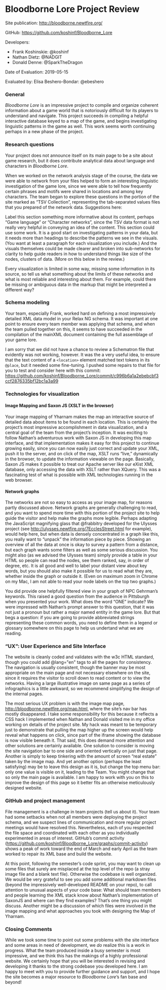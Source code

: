 # Bloodborne Lore Project Review

Site publication: <http://bloodborne.newtfire.org/>

GitHub: <https://github.com/koshinf/Bloodborne_Lore>

Developers: 
* Frank Koshinskie: @koshinf
* Nathan Dietz: @NADGIT
* Donald Denne: @SparkTheDragon

Date of Evaluation: 2019-05-15

Evaluated by: Elisa Beshero-Bondar: @ebeshero


### General  
*Bloodborne Lore* is an impressive project to compile and organize coherent information about a game world that is notoriously difficult for its players to understand and navigate. This project succeeds in compiling a helpful interactive database keyed to a map of the game, and begins investigating linguistic patterns in the game as well. This work seems worth continuing perhaps in a new phase of the project.

### Research questions
Your project does not announce itself on its main page to be a site about game research, but it does contribute analytical data about language and characters in *Bloodborne Lore*. 

When we worked on the network analysis stage of the course, the data we were able to network from your files helped to form an interesting linguistic investigation of the game lore, since we were able to tell how frequently certain phrases and motifs were shared in locations and among key characters. The team began to explore these questions in the portion of the site marked as “TSV Collection”, representing the tab-separated values files that you prepared of the network data. Suggestions here:

Label this section something more informative about its content, perhaps “Game language” or “Character networks”, since the TSV data format is not really very helpful in conveying an idea of the content. 
This section could use some work. It is a good start on investigating patterns in your data, but it needs more than headings to describe the patterns we see in the visuals. (You want at least a paragraph for each visualization you include.) And the visuals themselves could be made clearer and broken into sub-networks for clarity to help guide readers in how to understand things like size of the nodes, clusters of data. (More on this below in the review.)

Every visualization is limited in some way, missing some information in its source, so tell us what something about the limits of these networks and what is most reliable and interesting about them. For example, could there be missing or ambiguous data in the markup that might be interpreted a different way? 

### Schema modeling 
Your team, especially Frank, worked hard on defining a most impressively detailed XML data model in your Relax NG schema. It was important at one point to ensure every team member was applying that schema, and when the team pulled together on this, it seems to have succeeded in the compilation of the mainXML document containing the full assemblage of your game lore.

I am sorry that we did not have a chance to review a Schematron file that evidently was not working, however. It was the a very useful idea, to ensure that the text content of a `<location>` element matched text tokens in its `@place`, but it needed some fine-tuning. I pushed some repairs to that file for you to test and consider here with this commit:  <https://github.com/koshinf/Bloodborne_Lore/commit/c996b6a1a2ebebcbf3ccf2876335bf12bc1a3a99>

### Technologies for visualization 
#### Image Mapping and Saxon JS (XSLT in the browser)
Your image mapping of Yharnam makes the map an interactive source of detailed data about items to be found in each location. This is certainly the project’s most impressive accomplishment in data visualization, and a central goal of the team from the project’s inception. It was exciting to follow Nathan’s adventurous work with Saxon JS in developing this map interface, and that implementation makes it easy for this project to continue growing easily, since you can now easily just correct and update your XML, push it to the server, and on click of the map, XSLT runs “live,” dynamically in the browser, to update the information viewable on the page. Basically, Saxon JS makes it possible to treat our Apache server like our eXist XML database, only accessing the data with XSLT rather than XQuery. This was a fascinating test of what is possible with XML technologies running in the web browser. 

#### Network graphs
The networks are not so easy to access as your image map, for reasons partly discussed above. Network graphs are generally challenging to read, and you want to spend more time with this portion of the project site to help guide the visitor and help make the graphs more legible. Perhaps adapting the JavaScript magnifying glass that @frabbitry developed for the Ulysses project (see http://ulysses.newtfire.org/7EcclesStreet.html for example), would help here, but when data is densely concentrated in a graph like this, you really want to “unpack” the information piece by piece. Showing an overview of all the data at once is okay to survey a pattern from a distance, but each graph wants some filters as well as some serious discussion. You might also (as we advised the Ulysses team) simply provide a table in your HTML so people can read the nodes, see them ranked, say, in order of degree, etc. It is all good and well to label your distant view about key words, but you should also make it possible for us to read what they are, whether inside the graph or outside it. (Even on maximum zoom in Chrome on my Mac, I am not able to read your node labels on the top two graphs.)

You did provide one helpfully filtered view in your graph of NPC Gehrman’s keywords. This raised a good question from the audience in Pittsburgh when you presented your work. What does the word “ONE” indicate? We were impressed with Nathan’s prompt answer to this question, that it was not just a pronoun but rather a major named entity in the game lore. But that begs a question: if you are going to provide abbreviated strings representing these common words, you need to define them in a legend or glossary somewhere on this page to help us undertand what we are reading. 

###  “UX”: User Experience and Site Interface
The website is cleanly coded and validates with the w3c HTML standard, though you could add @lang="en" tags to all the pages for consistency. The navigation is usually consistent, though the banner may be most appropriate on the main page and not necessary elsewhere on the site, since it requires the visitor to scroll down to read content or to view the networks. Having a large illustrative image on same page as a series of infographics is a little awkward, so we recommend simplifying the design of the internal pages. 

The most serious UX problem is with the image map page, <http://bloodborne.newtfire.org/map.html>, where the site’s nav bar has mostly disappeared. I take some responsibility for this because it reflects a CSS hack I implemented when Nathan and Donald visited me in my office working on details of the project site. My hack was meant to be temporary just to demonstrate that pulling the map higher up the screen would help reveal what happens on click, since part of the iframe showing the database is now visible beneath it. That said, this does demand more attention and other solutions are certainly available. One solution to consider is moving the site navigation bar to one side and oriented vertically on just that page. Another is simply to keep tinkering with the amount of screen “real estate” taken by the image map. And yet another option (perhaps the least satisfying) may be to leave this design as it is, but change the top menu bar: only one value is visible on it, leading to the Team. You might change that so only the main page is available. I am happy to work with you on this to improve the design of this page so it better fits an otherwise meticulously designed website.


### GitHub and project management
File management is a challenge in team projects (tell us about it). Your team had some setbacks when not all members were deploying the project schema, and we suspect lines of communication and more regular project meetings would have resolved this. Nevertheless, each of you respected the file space and coordinated with each other as you individually experimented in areas of interest. GitHub’s commit activity (<https://github.com/koshinf/Bloodborne_Lore/graphs/commit-activity>) shows a peak of work toward the end of March and early April as the team worked to repair its XML base and build the website. 

At this point, following the semester’s code sprint, you may want to clean up some files that surely are misplaced at the top level of the repo (a stray image file and a blank text file). Otherwise the codebase is well organized. We would be very grateful to see you add some additional markdown files (beyond the impressively well-developed README on your repo), to call attention to unusual aspects of your code base: What should team members and people learning the XML stack know about Nathan’s implementation of SaxonJS and where can they find examples? That’s one thing you might discuss. Another might be a discussion of which files were involved in the image mapping and what approaches you took with designing the Map of Yharnam.  

### Closing Comments
While we took some time to point out some problems with the site interface and some areas in need of development, we *do* realize this is a work in progress. What the team produced inside a busy semester is most impressive, and we think this has the makings of a highly professional website. We certainly hope that you will be interested in revising and developing it thanks to the strong codebase you developed here. I am happy to meet with you to provide further guidance and support, and I hope the site becomes a major resource to *Bloodborne Lore*’s fan base and beyond! 

